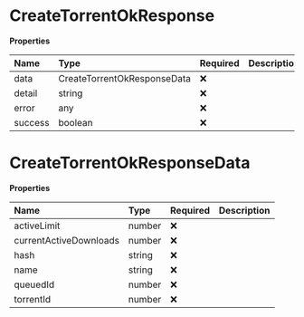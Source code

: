 # CreateTorrentOkResponse

**Properties**

| Name    | Type                        | Required | Description |
| :------ | :-------------------------- | :------- | :---------- |
| data    | CreateTorrentOkResponseData | ❌       |             |
| detail  | string                      | ❌       |             |
| error   | any                         | ❌       |             |
| success | boolean                     | ❌       |             |

# CreateTorrentOkResponseData

**Properties**

| Name                   | Type   | Required | Description |
| :--------------------- | :----- | :------- | :---------- |
| activeLimit            | number | ❌       |             |
| currentActiveDownloads | number | ❌       |             |
| hash                   | string | ❌       |             |
| name                   | string | ❌       |             |
| queuedId               | number | ❌       |             |
| torrentId              | number | ❌       |             |
